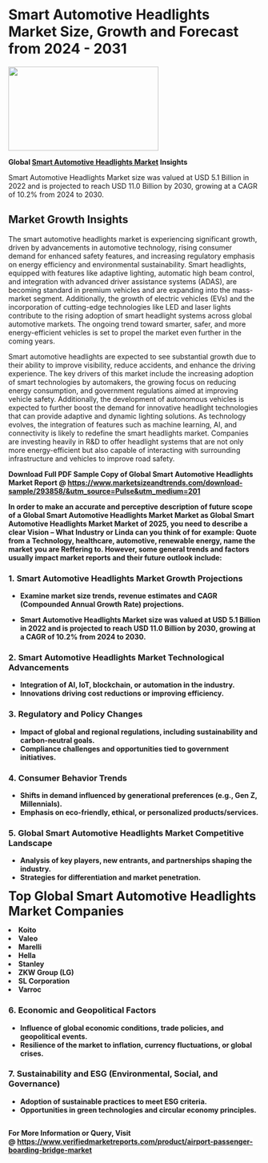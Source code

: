 <H1>Smart Automotive Headlights Market Size, Growth and Forecast from 2024 - 2031</H1><img class="aligncenter size-medium wp-image-584254" src="https://thirdeyenews.in/wp-content/uploads/2024/09/Global-Market-Research-300x168.jpeg" alt="" width="300" height="168" /><p><strong>Global&nbsp;<a href="https://www.marketsizeandtrends.com/download-sample/293858/&amp;utm_source=Pulse&amp;utm_medium=201">Smart Automotive Headlights Market</a> Insights</strong></p><p>Smart Automotive Headlights Market size was valued at USD 5.1 Billion in 2022 and is projected to reach USD 11.0 Billion by 2030, growing at a CAGR of 10.2% from 2024 to 2030.</p><p><h2>Market Growth Insights</h2> <p>The smart automotive headlights market is experiencing significant growth, driven by advancements in automotive technology, rising consumer demand for enhanced safety features, and increasing regulatory emphasis on energy efficiency and environmental sustainability. Smart headlights, equipped with features like adaptive lighting, automatic high beam control, and integration with advanced driver assistance systems (ADAS), are becoming standard in premium vehicles and are expanding into the mass-market segment. Additionally, the growth of electric vehicles (EVs) and the incorporation of cutting-edge technologies like LED and laser lights contribute to the rising adoption of smart headlight systems across global automotive markets. The ongoing trend toward smarter, safer, and more energy-efficient vehicles is set to propel the market even further in the coming years.</p> <p><strong></strong></p> <p>Smart automotive headlights are expected to see substantial growth due to their ability to improve visibility, reduce accidents, and enhance the driving experience. The key drivers of this market include the increasing adoption of smart technologies by automakers, the growing focus on reducing energy consumption, and government regulations aimed at improving vehicle safety. Additionally, the development of autonomous vehicles is expected to further boost the demand for innovative headlight technologies that can provide adaptive and dynamic lighting solutions. As technology evolves, the integration of features such as machine learning, AI, and connectivity is likely to redefine the smart headlights market. Companies are investing heavily in R&D to offer headlight systems that are not only more energy-efficient but also capable of interacting with surrounding infrastructure and vehicles to improve road safety. <p><strong></p><p><span class=""><strong>Download Full PDF Sample Copy of Global Smart Automotive Headlights Market Report</strong> @ <a href="https://www.marketsizeandtrends.com/download-sample/293858/&amp;utm_source=Pulse&amp;utm_medium=201" target="_blank">https://www.marketsizeandtrends.com/download-sample/293858/&amp;utm_source=Pulse&amp;utm_medium=201</a></span></p><p>In order to make an accurate and perceptive description of future scope of a Global&nbsp;Smart Automotive Headlights Market Market as Global&nbsp;Smart Automotive Headlights Market Market of 2025, you need to describe a clear Vision &ndash; What Industry or Linda can you think of for example: Quote from a Technology, healthcare, automotive, renewable energy, name the market you are Reffering to. However, some general trends and factors usually impact market reports and their future outlook include:</p><h3>1.&nbsp;<strong>Smart Automotive Headlights Market Growth Projections</strong></h3><ul><li>Examine market size trends, revenue estimates and CAGR (Compounded Annual Growth Rate) projections.</li><li><p>Smart Automotive Headlights Market size was valued at USD 5.1 Billion in 2022 and is projected to reach USD 11.0 Billion by 2030, growing at a CAGR of 10.2% from 2024 to 2030.</p></li></ul><h3>2.&nbsp;<strong>Smart Automotive Headlights Market Technological Advancements</strong></h3><ul><li>Integration of AI, IoT, blockchain, or automation in the industry.</li><li>Innovations driving cost reductions or improving efficiency.</li></ul><h3>3.&nbsp;<strong>Regulatory and Policy Changes</strong></h3><ul><li>Impact of global and regional regulations, including sustainability and carbon-neutral goals.</li><li>Compliance challenges and opportunities tied to government initiatives.</li></ul><h3>4.&nbsp;<strong>Consumer Behavior Trends</strong></h3><ul><li>Shifts in demand influenced by generational preferences (e.g., Gen Z, Millennials).</li><li>Emphasis on eco-friendly, ethical, or personalized products/services.</li></ul><h3>5.&nbsp;<strong>Global Smart Automotive Headlights Market Competitive Landscape</strong></h3><ul><li>Analysis of key players, new entrants, and partnerships shaping the industry.</li><li>Strategies for differentiation and market penetration.</li></ul><p data-pm-slice="1 1 []"><span style="color: inherit; font-family: inherit; font-size: 25px;">Top Global Smart Automotive Headlights Market Companies</span></p><div class="" data-test-id=""><p><li>Koito</li><li> Valeo</li><li> Marelli</li><li> Hella</li><li> Stanley</li><li> ZKW Group (LG)</li><li> SL Corporation</li><li> Varroc</li></p></div><h3>6.&nbsp;<strong>Economic and Geopolitical Factors</strong></h3><ul><li>Influence of global economic conditions, trade policies, and geopolitical events.</li><li>Resilience of the market to inflation, currency fluctuations, or global crises.</li></ul><h3>7.&nbsp;<strong>Sustainability and ESG (Environmental, Social, and Governance)</strong></h3><ul><li>Adoption of sustainable practices to meet ESG criteria.</li><li>Opportunities in green technologies and circular economy principles.</li></ul><h2><strong style="font-size: 14px;">For More Information or Query, Visit @&nbsp;</strong><a style="background-color: #ffffff; font-size: 14px;" href="https://www.marketsizeandtrends.com/report/smart-automotive-headlights-market/" target="_blank">https://www.verifiedmarketreports.com/product/airport-passenger-boarding-bridge-market</a></h2>
